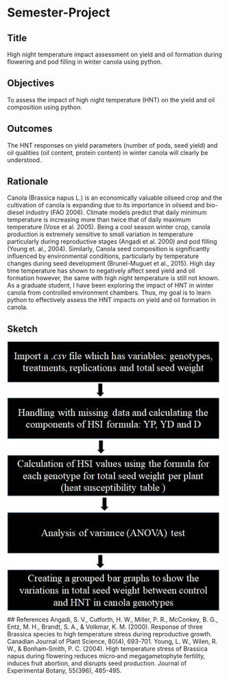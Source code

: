 # Semester-Project
## Title
High night temperature impact assessment on yield and oil formation during flowering and pod filling in winter canola using python.  
## Objectives
To assess the impact of high night temperature (HNT) on the yield and oil composition using python.
## Outcomes
The HNT responses on yield parameters (number of pods, seed yield) and oil qualities (oil content, protein content) in winter canola will clearly be understood.

## Rationale
Canola (Brassica napus L.) is an economically valuable oilseed crop and the cultivation of canola is expanding due to its importance in oilseed and bio-diesel industry (FAO 2006). Climate models predict that daily minimum temperature is increasing more than twice that of daily maximum temperature (Vose et al. 2005). Being a cool season winter crop, canola production is extremely sensitive to small variation in temperature particularly during reproductive stages (Angadi et al. 2000) and pod filling (Young et. al., 2004). Similarly, Canola seed composition is significantly influenced by environmental conditions, particularly by temperature changes during seed development (Brunel-Muguet et al., 2015). High day time temperature has shown to negatively affect seed yield and oil formation however, the same with high night temperature is still not known. As a graduate student, I have been exploring the impact of HNT in winter canola from controlled environment chambers. Thus, my goal is to learn python to effectively assess the HNT impacts on yield and oil formation in canola.
## Sketch
<img src= "Sketch.jpg" alt="Sketch" width="500"/>
## References
Angadi, S. V., Cutforth, H. W., Miller, P. R., McConkey, B. G., Entz, M. H., Brandt, S. A., & Volkmar, K. M. (2000). Response of three Brassica species to high temperature stress during reproductive growth. Canadian Journal of Plant Science, 80(4), 693-701. 
Young, L. W., Wilen, R. W., & Bonham‐Smith, P. C. (2004). High temperature stress of Brassica napus during flowering reduces micro‐and megagametophyte fertility, induces fruit abortion, and disrupts seed production. Journal of Experimental Botany, 55(396), 485-495. 

